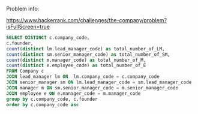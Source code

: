 Problem info:

https://www.hackerrank.com/challenges/the-company/problem?isFullScreen=true

````sql
SELECT DISTINCT c.company_code, 
c.founder,
count(distinct lm.lead_manager_code) as total_number_of_LM,
count(distinct sm.senior_manager_code) as total_number_of_SM,
count(distinct m.manager_code) as total_number_of_M,
count(distinct e.employee_code) as total_number_of_E
FROM Company c 
JOIN lead_manager lm ON  lm.company_code = c.company_code
JOIN senior_manager sm ON lm.lead_manager_code = sm.lead_manager_code
JOIN manager m ON sm.senior_manager_code = m.senior_manager_code
JOIN employee e ON e.manager_code = m.manager_code
group by c.company_code, c.founder
order by c.company_code asc
````
